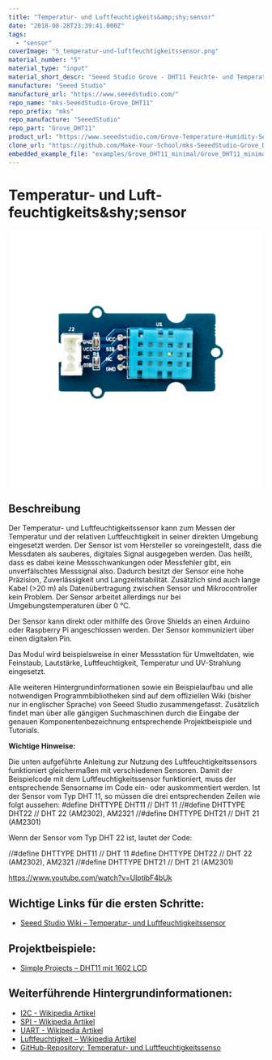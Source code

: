 ```yaml
---
title: "Temperatur- und Luft­feuchtigkeits&amp;shy;sensor"
date: "2018-08-28T23:39:41.000Z"
tags: 
  - "sensor"
coverImage: "5_temperatur-und-luftfeuchtigkeitssensor.png"
material_number: "5"
material_type: "input"
material_short_descr: "Seeed Studio Grove - DHT11 Feuchte- und Temperatursensor"
manufacture: "Seeed Studio"
manufacture_url: "https://www.seeedstudio.com/"
repo_name: "mks-SeeedStudio-Grove_DHT11"
repo_prefix: "mks"
repo_manufacture: "SeeedStudio"
repo_part: "Grove_DHT11"
product_url: "https://www.seeedstudio.com/Grove-Temperature-Humidity-Sensor-DHT11.html"
clone_url: "https://github.com/Make-Your-School/mks-SeeedStudio-Grove_DHT11.git"
embedded_example_file: "examples/Grove_DHT11_minimal/Grove_DHT11_minimal.ino"
---
```



# Temperatur- und Luft­feuchtigkeits&amp;shy;sensor

![Temperatur- und Luft­feuchtigkeits&amp;shy;sensor](./5_temperatur-und-luftfeuchtigkeitssensor.png)

## Beschreibung
Der Temperatur- und Luftfeuchtigkeitssensor kann zum Messen der Temperatur und der relativen Luftfeuchtigkeit in seiner direkten Umgebung eingesetzt werden. Der Sensor ist vom Hersteller so voreingestellt, dass die Messdaten als sauberes, digitales Signal ausgegeben werden. Das heißt, dass es dabei keine Messschwankungen oder Messfehler gibt, ein unverfälschtes Messsignal also. Dadurch besitzt der Sensor eine hohe Präzision, Zuverlässigkeit und Langzeitstabilität. Zusätzlich sind auch lange Kabel (>20 m) als Datenübertragung zwischen Sensor und Mikrocontroller kein Problem. Der Sensor arbeitet allerdings nur bei Umgebungstemperaturen über 0 °C.

Der Sensor kann direkt oder mithilfe des Grove Shields an einen Arduino oder Raspberry Pi angeschlossen werden. Der Sensor kommuniziert über einen digitalen Pin.

Das Modul wird beispielsweise in einer Messstation für Umweltdaten, wie Feinstaub, Lautstärke, Luftfeuchtigkeit, Temperatur und UV-Strahlung eingesetzt.

Alle weiteren Hintergrundinformationen sowie ein Beispielaufbau und alle notwendigen Programmbibliotheken sind auf dem offiziellen Wiki (bisher nur in englischer Sprache) von Seeed Studio zusammengefasst. Zusätzlich findet man über alle gängigen Suchmaschinen durch die Eingabe der genauen Komponentenbezeichnung entsprechende Projektbeispiele und Tutorials.

 

**Wichtige Hinweise:**

Die unten aufgeführte Anleitung zur Nutzung des Luftfeuchtigkeitssensors funktioniert gleichermaßen mit verschiedenen Sensoren. Damit der Beispielcode mit dem Luftfeuchtigkeitssensor funktioniert, muss der entsprechende Sensorname im Code ein- oder auskommentiert werden. Ist der Sensor vom Typ DHT 11, so müssen die drei entsprechenden Zeilen wie folgt aussehen: #define DHTTYPE DHT11   // DHT 11 //#define DHTTYPE DHT22   // DHT 22 (AM2302), AM2321 //#define DHTTYPE DHT21   // DHT 21 (AM2301)

Wenn der Sensor vom Typ DHT 22 ist, lautet der Code:

//#define DHTTYPE DHT11   // DHT 11 #define DHTTYPE DHT22   // DHT 22 (AM2302), AM2321 //#define DHTTYPE DHT21   // DHT 21 (AM2301)

<!-- infolist -->

<!-- infolists -->
https://www.youtube.com/watch?v=UlptibF4bUk

 

## Wichtige Links für die ersten Schritte:

- [Seeed Studio Wiki – Temperatur- und Luftfeuchtigkeitssensor](http://wiki.seeedstudio.com/Grove-TemperatureAndHumidity_Sensor/)

## Projektbeispiele:

- [Simple Projects – DHT11 mit 1602 LCD](https://simple-circuit.com/arduino-grove-dht11-sensor-1602-lcd/)

## Weiterführende Hintergrundinformationen:

- [I2C - Wikipedia Artikel](https://de.wikipedia.org/wiki/I%C2%B2C)
- [SPI - Wikipedia Artikel](https://de.wikipedia.org/wiki/Serial_Peripheral_Interface)
- [UART - Wikipedia Artikel](https://de.wikipedia.org/wiki/Universal_Asynchronous_Receiver_Transmitter)
- [Luftfeuchtigkeit – Wikipedia Artikel](https://de.wikipedia.org/wiki/Luftfeuchtigkeit#Relative_Luftfeuchtigkeit)
- [GitHub-Repository: Temperatur- und Luftfeuchtigkeitssenso](https://github.com/MakeYourSchool/5-Temperatur-und-Luftfeuchtigkeitssensor)



